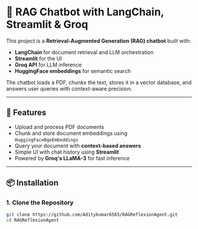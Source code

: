 # 🧠 RAG Chatbot with LangChain, Streamlit & Groq

This project is a **Retrieval-Augmented Generation (RAG) chatbot** built with:
- **LangChain** for document retrieval and LLM orchestration
- **Streamlit** for the UI
- **Groq API** for LLM inference
- **HuggingFace embeddings** for semantic search

The chatbot loads a PDF, chunks the text, stores it in a vector database, and answers user queries with context-aware precision.

---

## 🚀 Features
- Upload and process PDF documents
- Chunk and store document embeddings using `HuggingFaceBgeEmbeddings`
- Query your document with **context-based answers**
- Simple UI with chat history using **Streamlit**
- Powered by **Groq's LLaMA-3** for fast inference

---

## 📦 Installation

### 1. Clone the Repository
```bash
git clone https://github.com/Aditykumar6565/RAGReflexionAgent.git
cd RAGReflexionAgent
